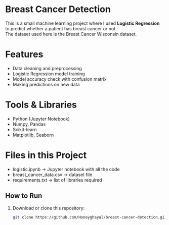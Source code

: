 # Breast Cancer Detection

This is a small machine learning project where I used **Logistic Regression** to predict whether a patient has breast cancer or not.  
The dataset used here is the Breast Cancer Wisconsin dataset.

# Features
- Data cleaning and preprocessing
- Logistic Regression model training
- Model accuracy check with confusion matrix
- Making predictions on new data

# Tools & Libraries
- Python (Jupyter Notebook)
- Numpy, Pandas
- Scikit-learn
- Matplotlib, Seaborn

# Files in this Project
- logistic.ipynb → Jupyter notebook with all the code
- breast_cancer_data.csv → dataset file
- requirements.txt → list of libraries required

## How to Run
1. Download or clone this repository:
   ```bash
   git clone https://github.com/Honeyghayal/breast-cancer-detection.git
